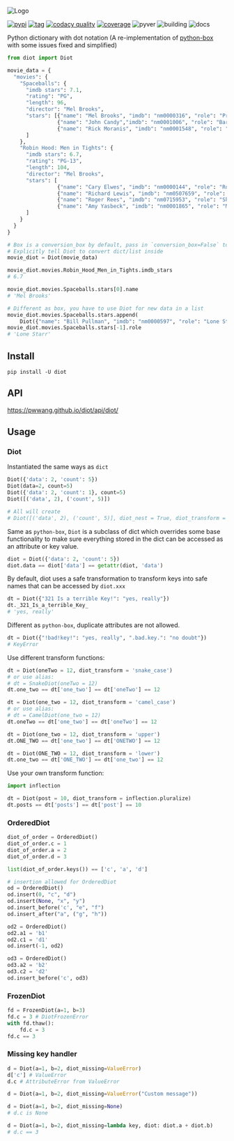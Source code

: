 ![Logo](https://raw.githubusercontent.com/pwwang/diot/master/logo.png)

[![pypi][1]][2] [![tag][3]][4] [![codacy quality][7]][8] [![coverage][9]][8] ![pyver][10] ![building][6] ![docs][5]

Python dictionary with dot notation (A re-implementation of [python-box](https://github.com/cdgriffith/Box) with some issues fixed and simplified)

```python
from diot import Diot

movie_data = {
  "movies": {
    "Spaceballs": {
      "imdb stars": 7.1,
      "rating": "PG",
      "length": 96,
      "director": "Mel Brooks",
      "stars": [{"name": "Mel Brooks", "imdb": "nm0000316", "role": "President Skroob"},
                {"name": "John Candy","imdb": "nm0001006", "role": "Barf"},
                {"name": "Rick Moranis", "imdb": "nm0001548", "role": "Dark Helmet"}
      ]
    },
    "Robin Hood: Men in Tights": {
      "imdb stars": 6.7,
      "rating": "PG-13",
      "length": 104,
      "director": "Mel Brooks",
      "stars": [
                {"name": "Cary Elwes", "imdb": "nm0000144", "role": "Robin Hood"},
                {"name": "Richard Lewis", "imdb": "nm0507659", "role": "Prince John"},
                {"name": "Roger Rees", "imdb": "nm0715953", "role": "Sheriff of Rottingham"},
                {"name": "Amy Yasbeck", "imdb": "nm0001865", "role": "Marian"}
      ]
    }
  }
}

# Box is a conversion_box by default, pass in `conversion_box=False` to disable that behavior
# Explicitly tell Diot to convert dict/list inside
movie_diot = Diot(movie_data)

movie_diot.movies.Robin_Hood_Men_in_Tights.imdb_stars
# 6.7

movie_diot.movies.Spaceballs.stars[0].name
# 'Mel Brooks'

# Different as box, you have to use Diot for new data in a list
movie_diot.movies.Spaceballs.stars.append(
	Diot({"name": "Bill Pullman", "imdb": "nm0000597", "role": "Lone Starr"}))
movie_diot.movies.Spaceballs.stars[-1].role
# 'Lone Starr'
```

## Install
```shell
pip install -U diot
```

## API

https://pwwang.github.io/diot/api/diot/


## Usage

### Diot

Instantiated the same ways as `dict`
```python
Diot({'data': 2, 'count': 5})
Diot(data=2, count=5)
Diot({'data': 2, 'count': 1}, count=5)
Diot([('data', 2), ('count', 5)])

# All will create
# Diot([('data', 2), ('count', 5)], diot_nest = True, diot_transform = 'safe')
```

Same as `python-box`, `Diot` is a subclass of dict which overrides some base functionality to make sure everything stored in the dict can be accessed as an attribute or key value.

```python
diot = Diot({'data': 2, 'count': 5})
diot.data == diot['data'] == getattr(diot, 'data')
```

By default, diot uses a safe transformation to transform keys into safe names that can be accessed by `diot.xxx`
```python
dt = Diot({"321 Is a terrible Key!": "yes, really"})
dt._321_Is_a_terrible_Key_
# 'yes, really'
```

Different as `python-box`, duplicate attributes are not allowed.
```python
dt = Diot({"!bad!key!": "yes, really", ".bad.key.": "no doubt"})
# KeyError
```

Use different transform functions:

```python
dt = Diot(oneTwo = 12, diot_transform = 'snake_case')
# or use alias:
# dt = SnakeDiot(oneTwo = 12)
dt.one_two == dt['one_two'] == dt['oneTwo'] == 12

dt = Diot(one_two = 12, diot_transform = 'camel_case')
# or use alias:
# dt = CamelDiot(one_two = 12)
dt.oneTwo == dt['one_two'] == dt['oneTwo'] == 12

dt = Diot(one_two = 12, diot_transform = 'upper')
dt.ONE_TWO == dt['one_two'] == dt['ONETWO'] == 12

dt = Diot(ONE_TWO = 12, diot_transform = 'lower')
dt.one_two == dt['ONE_TWO'] == dt['one_two'] == 12
```

Use your own transform function:

```python
import inflection

dt = Diot(post = 10, diot_transform = inflection.pluralize)
dt.posts == dt['posts'] == dt['post'] == 10
```

### OrderedDiot
```python
diot_of_order = OrderedDiot()
diot_of_order.c = 1
diot_of_order.a = 2
diot_of_order.d = 3

list(diot_of_order.keys()) == ['c', 'a', 'd']

# insertion allowed for OrderedDiot
od = OrderedDiot()
od.insert(0, "c", "d")
od.insert(None, "x", "y")
od.insert_before('c', "e", "f")
od.insert_after("a", ("g", "h"))

od2 = OrderedDiot()
od2.a1 = 'b1'
od2.c1 = 'd1'
od.insert(-1, od2)

od3 = OrderedDiot()
od3.a2 = 'b2'
od3.c2 = 'd2'
od.insert_before('c', od3)
```

### FrozenDiot

```python
fd = FrozenDiot(a=1, b=3)
fd.c = 3 # DiotFrozenError
with fd.thaw():
    fd.c = 3
fd.c == 3
```

### Missing key handler

```python
d = Diot(a=1, b=2, diot_missing=ValueError)
d['c'] # ValueError
d.c # AttributeError from ValueError

d = Diot(a=1, b=2, diot_missing=ValueError("Custom message"))

d = Diot(a=1, b=2, diot_missing=None)
# d.c is None

d = Diot(a=1, b=2, diot_missing=lambda key, diot: diot.a + diot.b)
# d.c == 3
```

[1]: https://img.shields.io/pypi/v/diot?style=flat-square
[2]: https://pypi.org/project/diot/
[3]: https://img.shields.io/github/tag/pwwang/diot?style=flat-square
[4]: https://github.com/pwwang/diot
[5]: https://img.shields.io/github/workflow/status/pwwang/diot/Build%20Docs?label=docs&style=flat-square
[6]: https://img.shields.io/github/workflow/status/pwwang/diot/Build%20and%20Deploy?style=flat-square
[7]: https://img.shields.io/codacy/grade/738e49b9cc1745c4ae6a7bb3b198cc3d?style=flat-square
[8]: https://app.codacy.com/gh/pwwang/diot/dashboard
[9]: https://img.shields.io/codacy/coverage/738e49b9cc1745c4ae6a7bb3b198cc3d?style=flat-square
[10]: https://img.shields.io/pypi/pyversions/diot?style=flat-square
